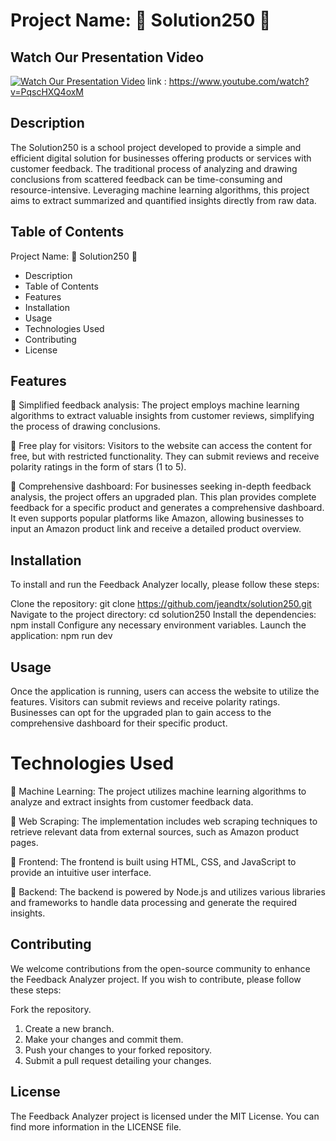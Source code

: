 # Project Name: 🌟 Solution250 🌟

## Watch Our Presentation Video

[![Watch Our Presentation Video](https://img.youtube.com/vi/PqscHXQ4oxM/0.jpg)](https://youtu.be/PqscHXQ4oxM)
link : https://www.youtube.com/watch?v=PqscHXQ4oxM
## Description

The Solution250 is a school project developed to provide a simple and efficient digital solution for businesses offering products or services with customer feedback. The traditional process of analyzing and drawing conclusions from scattered feedback can be time-consuming and resource-intensive. Leveraging machine learning algorithms, this project aims to extract summarized and quantified insights directly from raw data.

## Table of Contents

Project Name: 🌟 Solution250 🌟

-   Description
-   Table of Contents
-   Features
-   Installation
-   Usage
-   Technologies Used
-   Contributing
-   License

## Features

🌟 Simplified feedback analysis: The project employs machine learning algorithms to extract valuable insights from customer reviews, simplifying the process of drawing conclusions.

🌟 Free play for visitors: Visitors to the website can access the content for free, but with restricted functionality. They can submit reviews and receive polarity ratings in the form of stars (1 to 5).

🌟 Comprehensive dashboard: For businesses seeking in-depth feedback analysis, the project offers an upgraded plan. This plan provides complete feedback for a specific product and generates a comprehensive dashboard. It even supports popular platforms like Amazon, allowing businesses to input an Amazon product link and receive a detailed product overview.

## Installation

To install and run the Feedback Analyzer locally, please follow these steps:

Clone the repository: git clone https://github.com/jeandtx/solution250.git
Navigate to the project directory: cd solution250
Install the dependencies: npm install
Configure any necessary environment variables.
Launch the application: npm run dev

## Usage

Once the application is running, users can access the website to utilize the features. Visitors can submit reviews and receive polarity ratings. Businesses can opt for the upgraded plan to gain access to the comprehensive dashboard for their specific product.

# Technologies Used

🔧 Machine Learning: The project utilizes machine learning algorithms to analyze and extract insights from customer feedback data.

🔧 Web Scraping: The implementation includes web scraping techniques to retrieve relevant data from external sources, such as Amazon product pages.

🔧 Frontend: The frontend is built using HTML, CSS, and JavaScript to provide an intuitive user interface.

🔧 Backend: The backend is powered by Node.js and utilizes various libraries and frameworks to handle data processing and generate the required insights.

## Contributing

We welcome contributions from the open-source community to enhance the Feedback Analyzer project. If you wish to contribute, please follow these steps:

Fork the repository.

1. Create a new branch.
2. Make your changes and commit them.
3. Push your changes to your forked repository.
4. Submit a pull request detailing your changes.

## License

The Feedback Analyzer project is licensed under the MIT License. You can find more information in the LICENSE file.
